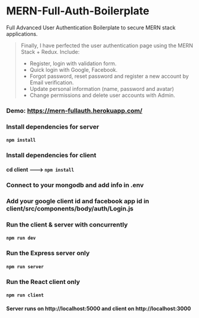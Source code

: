 # MERN-Full-Auth-Boilerplate
Full Advanced User Authentication Boilerplate to secure MERN stack applications.
> Finally, I have perfected the user authentication page using the MERN Stack + Redux.
> Include:
> + Register, login with validation form.
> + Quick login with Google, Facebook.
> + Forgot password, reset password and register a new account by Email verification.
> + Update personal information (name, password and avatar)
> + Change permissions and delete user accounts with Admin.

### Demo: https://mern-fullauth.herokuapp.com/

### Install dependencies for server 
#### `npm install`

### Install dependencies for client
#### cd client ---> `npm install`

### Connect to your mongodb and add info in .env

### Add your google client id and facebook app id in client/src/components/body/auth/Login.js

### Run the client & server with concurrently
#### `npm run dev`

### Run the Express server only
#### `npm run server`

### Run the React client only
#### `npm run client`

#### Server runs on http://localhost:5000 and client on http://localhost:3000
